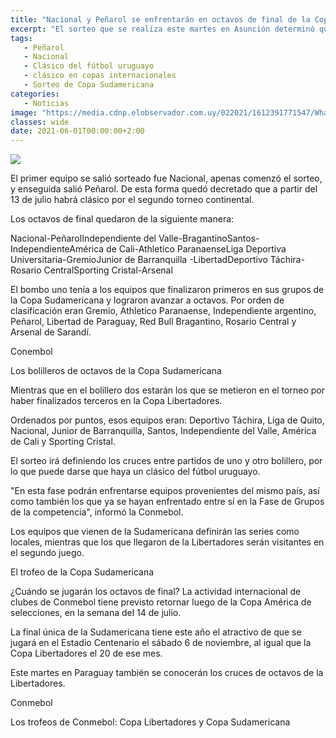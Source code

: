 ```yaml
---
title: "Nacional y Peñarol se enfrentarán en octavos de final de la Copa Sudamericana"
excerpt: "El sorteo que se realiza este martes en Asunción determinó que Nacional y Peñarol se enfrenten en octavos de final de la Copa Sudamericana. Primero es local el tricolor y se define en el Campeón del Siglo"
tags:
   - Peñarol
   - Nacional
   - Clásico del fútbol uruguayo
   - clásico en copas internacionales
   - Sorteo de Copa Sudamericana
categories:
   - Noticias
image: "https://media.cdnp.elobservador.com.uy/022021/1612391771547/WhatsApp-Image-2021-02-03-at-19.30.03.jpeg?&cw=1170"
classes: wide
date: 2021-06-01T00:00:00+2:00
---
```



<img src="https://media.cdnp.elobservador.com.uy/022021/1612391771547/WhatsApp-Image-2021-02-03-at-19.30.03.jpeg?&cw=1170">


El primer equipo se salió sorteado fue Nacional, apenas comenzó el sorteo, y enseguida salió Peñarol. De esta forma quedó decretado que a partir del 13 de julio habrá clásico por el segundo torneo continental.








Los octavos de final quedaron de la siguiente manera:


Nacional-PeñarolIndependiente del Valle-BragantinoSantos-IndependienteAmérica de Cali-Athletico ParanaenseLiga Deportiva Universitaria-GremioJunior de Barranquilla -LibertadDeportivo Táchira-Rosario CentralSporting Cristal-Arsenal


El bombo uno tenía a los equipos que finalizaron primeros en sus grupos de la Copa Sudamericana y lograron avanzar a octavos. Por orden de clasificación eran Gremio, Athletico Paranaense, Independiente argentino, Peñarol, Libertad de Paraguay, Red Bull Bragantino, Rosario Central y Arsenal de Sarandí.





Conembol


Los bolilleros de octavos de la Copa Sudamericana





Mientras que en el bolillero dos estarán los que se metieron en el torneo por haber finalizados terceros en la Copa Libertadores.


Ordenados por puntos, esos equipos eran: Deportivo Táchira, Liga de Quito, Nacional, Junior de Barranquilla, Santos, Independiente del Valle, América de Cali y Sporting Cristal.


El sorteo irá definiendo los cruces entre partidos de uno y otro bolillero, por lo que puede darse que haya un clásico del fútbol uruguayo.


"En esta fase podrán enfrentarse equipos provenientes del mismo país, así como también los que ya se hayan enfrentado entre sí en la Fase de Grupos de la competencia", informó la Conmebol.


Los equipos que vienen de la Sudamericana definirán las series como locales, mientras que los que llegaron de la Libertadores serán visitantes en el segundo juego.








El trofeo de la Copa Sudamericana





¿Cuándo se jugarán los octavos de final? La actividad internacional de clubes de Conmebol tiene previsto retornar luego de la Copa América de selecciones, en la semana del 14 de julio.


La final única de la Sudamericana tiene este año el atractivo de que se jugará en el Estadio Centenario el sábado 6 de noviembre, al igual que la Copa Libertadores el 20 de ese mes.


Este martes en Paraguay también se conocerán los cruces de octavos de la Libertadores.





Conmebol


Los trofeos de Conmebol: Copa Libertadores y Copa Sudamericana





